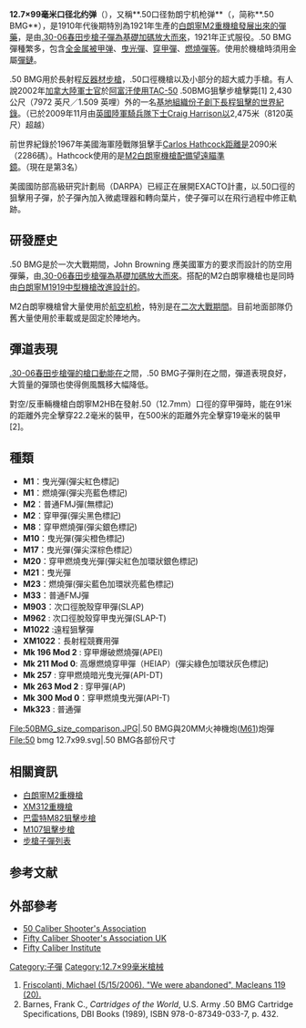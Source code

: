 **12.7×99毫米口径北约弹**（），又稱**.50口径勃朗宁机枪弹**（，简称**.50
BMG**），是1910年代後期特別為1921年生產的[白朗寧M2重機槍發展出來的彈藥](../Page/白朗寧M2重機槍.md "wikilink")，是由[.30-06春田步槍子彈為基礎加碼放大而來](../Page/.30-06春田步槍彈.md "wikilink")，1921年正式服役。.50
BMG彈種繁多，包含[全金属被甲弹](https://zh.wikipedia.org/wiki/子彈#全金属被甲弹 "wikilink")、[曳光彈](../Page/曳光彈.md "wikilink")、[穿甲彈](https://zh.wikipedia.org/wiki/穿甲彈 "wikilink")、[燃燒彈等](../Page/燃烧瓶.md "wikilink")。使用於機槍時須用金屬[彈鏈](../Page/彈鏈.md "wikilink")。

.50
BMG用於長射程[反器材步槍](../Page/反器材步槍.md "wikilink")，.50口徑機槍以及小部分的超大威力手槍。有人說2002年[加拿大陸軍](../Page/加拿大.md "wikilink")[士官](../Page/士官.md "wikilink")於[阿富汗使用](../Page/阿富汗.md "wikilink")[TAC-50](../Page/TAC-50狙擊步槍.md "wikilink")
.50BMG狙擊步槍擊斃\[1\] 2,430 公尺（7972 英尺／1.509
英哩）外的一名[基地組織份子創下長程狙擊的世界紀錄](https://zh.wikipedia.org/wiki/基地組織 "wikilink")。（已於2009年11月由[英國陸軍騎兵隊下士](https://zh.wikipedia.org/wiki/英國陸軍 "wikilink")[Craig
Harrison以](https://zh.wikipedia.org/wiki/Craig_Harrison "wikilink")2,475米（8120英尺）超越）

前世界紀錄於1967年美國海軍陸戰隊狙擊手[Carlos
Hathcock距離是](https://zh.wikipedia.org/wiki/Carlos_Hathcock "wikilink")2090米（2286碼）。Hathcock使用的是[M2白朗寧機槍配備望遠瞄準鏡](https://zh.wikipedia.org/wiki/M2白朗寧機槍 "wikilink")。（現在是第3名）

美國國防部高級研究計劃局（DARPA）已經正在展開EXACTO計畫，以.50口徑的狙擊用子彈，於子彈內加入微處理器和轉向葉片，使子彈可以在飛行過程中修正軌跡。

## 研發歷史

.50 BMG是於一次大戰期間，John Browning
應美國軍方的要求而設計的防空用彈藥，由[.30-06春田步槍彈為基礎加碼放大而來](../Page/.30-06春田步槍彈.md "wikilink")。搭配的M2白朗寧機槍也是同時由[白朗寧M1919中型機槍改進設計的](../Page/白朗寧M1919中型機槍.md "wikilink")。

M2白朗寧機槍曾大量使用於[航空机枪](https://zh.wikipedia.org/wiki/航空机枪 "wikilink")，特別是在[二次大戰期間](https://zh.wikipedia.org/wiki/二次大戰 "wikilink")。目前地面部隊仍舊大量使用於車載或是固定於陣地內。

## 彈道表現

[.30-06春田步槍彈的槍口動能在](../Page/.30-06春田步槍彈.md "wikilink")之間，.50
BMG子彈則在之間，彈道表現良好，大質量的彈頭也使得側風飄移大幅降低。

對空/反車輛機槍白朗寧M2HB在發射.50（12.7mm）口徑的穿甲彈時，能在91米的距離外完全擊穿22.2毫米的裝甲，在500米的距離外完全擊穿19毫米的裝甲\[2\]。

## 種類

  - **M1**：曳光彈(彈尖紅色標記)
  - **M1**：燃燒彈(彈尖亮藍色標記)
  - **M2**：普通FMJ彈(無標記)
  - **M2**：穿甲彈(彈尖黑色標記)
  - **M8**：穿甲燃燒彈(彈尖銀色標記)
  - **M10**：曳光彈(彈尖橙色標記)
  - **M17**：曳光彈(彈尖深棕色標記）
  - **M20**：穿甲燃燒曳光彈(彈尖紅色加環狀銀色標記)
  - **M21**：曳光彈
  - **M23**：燃燒彈(彈尖藍色加環狀亮藍色標記)
  - **M33**：普通FMJ彈
  - **M903**：次口徑脫殼穿甲彈(SLAP)
  - **M962** : 次口徑脫殼穿甲曳光彈(SLAP-T)
  - **M1022** :遠程狙擊彈
  - **XM1022**：長射程競賽用彈
  - **Mk 196 Mod 2** : 穿甲爆破燃燒彈(APEI)
  - **Mk 211 Mod 0**: 高爆燃燒穿甲彈（HEIAP）(彈尖綠色加環狀灰色標記)
  - **Mk 257** : 穿甲燃燒暗光曳光彈(API-DT)
  - **Mk 263 Mod 2** : 穿甲彈(AP)
  - **Mk 300 Mod 0**：穿甲燃燒曳光彈(API-T)
  - **Mk323** : 普通彈

<File:50BMG_size_comparison.JPG>|.50
BMG與20MM火神機炮([M61](../Page/M61火神式機砲.md "wikilink"))炮彈
<File:50> bmg 12.7x99.svg|.50 BMG各部份尺寸

## 相關資訊

  - [白朗寧M2重機槍](../Page/白朗寧M2重機槍.md "wikilink")
  - [XM312重機槍](https://zh.wikipedia.org/wiki/XM312 "wikilink")
  - [巴雷特M82狙擊步槍](../Page/巴雷特M82狙擊步槍.md "wikilink")
  - [M107狙擊步槍](https://zh.wikipedia.org/wiki/M107狙擊步槍 "wikilink")
  - [步槍子彈列表](../Page/步槍子彈列表.md "wikilink")

## 参考文献

<div class="references-small">

<references />

</div>

## 外部參考

  - [50 Caliber Shooter's Association](http://fcsa.org)
  - [Fifty Caliber Shooter's Association UK](http://www.fcsa.co.uk)
  - [Fifty Caliber
    Institute](https://web.archive.org/web/20070603165052/http://fiftycal.org/resourcesAB50.php)

[Category:子彈](https://zh.wikipedia.org/wiki/Category:子彈 "wikilink")
[Category:12.7×99毫米槍械](https://zh.wikipedia.org/wiki/Category:12.7×99毫米槍械 "wikilink")

1.  [Friscolanti, Michael (5/15/2006). "We were abandoned", Macleans 119
    (20).](http://www.macleans.ca/canada/national/article.jsp?content=20060515_126689_126689)
2.  Barnes, Frank C., *Cartridges of the World*, U.S. Army .50 BMG
    Cartridge Specifications, DBI Books (1989), ISBN 978-0-87349-033-7,
    p. 432.